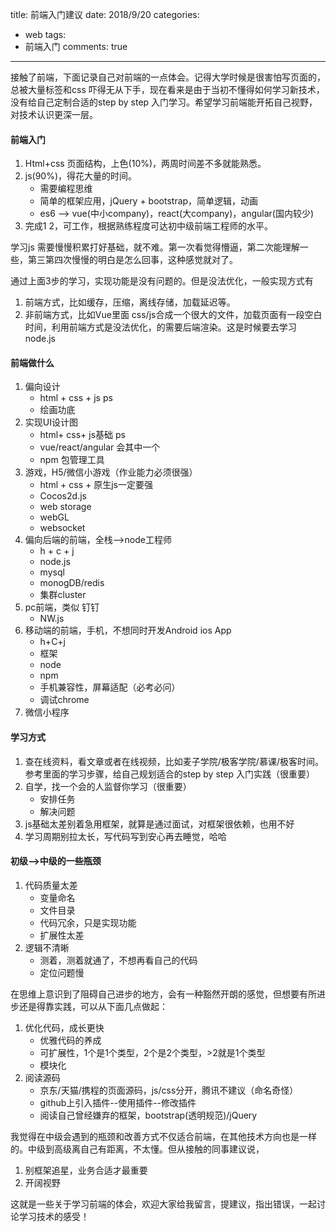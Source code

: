 
title: 前端入门建议
date: 2018/9/20
categories:
- web
tags:
- 前端入门
comments: true
---

接触了前端，下面记录自己对前端的一点体会。记得大学时候是很害怕写页面的，总被大量标签和css 吓得无从下手，现在看来是由于当初不懂得如何学习新技术，没有给自己定制合适的step by step 入门学习。希望学习前端能开拓自己视野，对技术认识更深一层。

#### 前端入门
1. Html+css 页面结构，上色(10%)，两周时间差不多就能熟悉。
2. js(90%)，得花大量的时间。
    - 需要编程思维 
    - 简单的框架应用，jQuery + bootstrap，简单逻辑，动画
    - es6 --> vue(中小company)，react(大company)，angular(国内较少)
3. 完成1 2，可工作，根据熟练程度可达初中级前端工程师的水平。

学习js 需要慢慢积累打好基础，就不难。第一次看觉得懵逼，第二次能理解一些，第三第四次慢慢的明白是怎么回事，这种感觉就对了。

通过上面3步的学习，实现功能是没有问题的。但是没法优化，一般实现方式有
1. 前端方式，比如缓存，压缩，离线存储，加载延迟等。
2. 非前端方式，比如Vue里面 css/js合成一个很大的文件，加载页面有一段空白时间，利用前端方式是没法优化，的需要后端渲染。这是时候要去学习 node.js

#### 前端做什么
1. 偏向设计
    - html + css + js ps 
    - 绘画功底
2. 实现UI设计图
    - html+ css+ js基础 ps
    - vue/react/angular 会其中一个
    - npm 包管理工具
3. 游戏，H5/微信小游戏（作业能力必须很强）
    - html + css + 原生js一定要强
    - Cocos2d.js
    - web storage
    - webGL
    - websocket
4. 偏向后端的前端，全栈-->node工程师
    - h + c + j
    - node.js
    - mysql
    - monogDB/redis
    - 集群cluster
5. pc前端，类似 钉钉
    - NW.js
6. 移动端的前端，手机，不想同时开发Android ios App
    - h+C+j
    - 框架
    - node
    - npm
    - 手机兼容性，屏幕适配（必考必问）
    - 调试chrome
7. 微信小程序

#### 学习方式
1. 查在线资料，看文章或者在线视频，比如麦子学院/极客学院/慕课/极客时间。参考里面的学习步骤，给自己规划适合的step by step 入门实践（很重要）
2. 自学，找一个会的人监督你学习（很重要）
    - 安排任务
    - 解决问题
3. js基础太差别着急用框架，就算是通过面试，对框架很依赖，也用不好
4. 学习周期别拉太长，写代码写到安心再去睡觉，哈哈

#### 初级-->中级的一些瓶颈
1. 代码质量太差
    - 变量命名
    - 文件目录
    - 代码冗余，只是实现功能
    - 扩展性太差
2. 逻辑不清晰
    - 测着，测着就通了，不想再看自己的代码
    - 定位问题慢

在思维上意识到了阻碍自己进步的地方，会有一种豁然开朗的感觉，但想要有所进步还是得靠实践，可以从下面几点做起：
1. 优化代码，成长更快
    - 优雅代码的养成
    - 可扩展性，1个是1个类型，2个是2个类型，>2就是1个类型
    - 模块化
2. 阅读源码
    - 京东/天猫/携程的页面源码，js/css分开，腾讯不建议（命名奇怪）
    - github上引入插件--使用插件--修改插件
    - 阅读自己曾经嫌弃的框架，bootstrap(透明规范)/jQuery

我觉得在中级会遇到的瓶颈和改善方式不仅适合前端，在其他技术方向也是一样的。中级到高级离自己有距离，不太懂。但从接触的同事建议说，
1. 别框架追星，业务合适才最重要
2. 开阔视野


这就是一些关于学习前端的体会，欢迎大家给我留言，提建议，指出错误，一起讨论学习技术的感受！